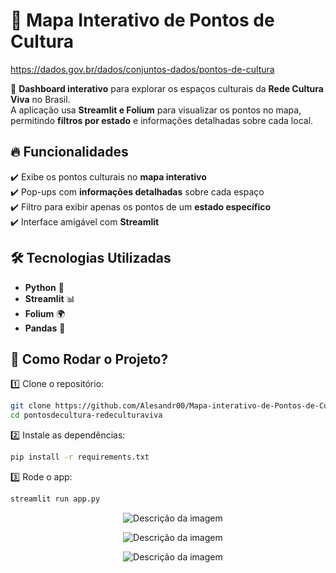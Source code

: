 # 📍 Mapa Interativo de Pontos de Cultura  
https://dados.gov.br/dados/conjuntos-dados/pontos-de-cultura

🚀 **Dashboard interativo** para explorar os espaços culturais da **Rede Cultura Viva** no Brasil.  
A aplicação usa **Streamlit e Folium** para visualizar os pontos no mapa, permitindo **filtros por estado** e informações detalhadas sobre cada local.  

## 🔥 Funcionalidades  
✔️ Exibe os pontos culturais no **mapa interativo**  
✔️ Pop-ups com **informações detalhadas** sobre cada espaço  
✔️ Filtro para exibir apenas os pontos de um **estado específico**  
✔️ Interface amigável com **Streamlit**  

## 🛠️ Tecnologias Utilizadas  
- **Python** 🐍  
- **Streamlit** 📊  
- **Folium** 🌍  
- **Pandas** 🧮  

## 📌 Como Rodar o Projeto?  
1️⃣ Clone o repositório:  
```sh
git clone https://github.com/Alesandr00/Mapa-interativo-de-Pontos-de-Cultura
cd pontosdecultura-redeculturaviva
````
2️⃣ Instale as dependências:  
```sh
pip install -r requirements.txt
```
3️⃣ Rode o app:
```sh
streamlit run app.py
```
<p align="center">
    <img src="https://github.com/user-attachments/assets/ca1b3a16-c4d1-417e-ba1e-cd01b8cf84c4" alt="Descrição da imagem">
</p>

<p align="center">
    <img src="https://github.com/user-attachments/assets/b83d22cf-c526-45cc-8865-10185319c2a2" alt="Descrição da imagem">
</p>

<p align="center">
    <img src="https://github.com/user-attachments/assets/5f1b6172-3b3a-44eb-8021-587562f5fb64" alt="Descrição da imagem">
</p>
